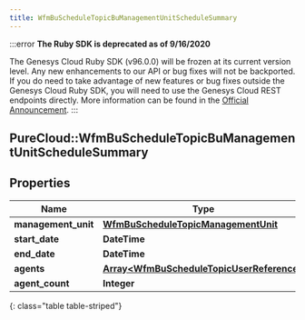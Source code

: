 ```yaml
---
title: WfmBuScheduleTopicBuManagementUnitScheduleSummary
---
```


:::error
**The Ruby SDK is deprecated as of 9/16/2020**

The Genesys Cloud Ruby SDK (v96.0.0) will be frozen at its current version level. Any new enhancements to our API or bug fixes will not be backported. If you do need to take advantage of new features or bug fixes outside the Genesys Cloud Ruby SDK, you will need to use the Genesys Cloud REST endpoints directly. More information can be found in the [Official Announcement](https://developer.mypurecloud.com/forum/t/announcement-genesys-cloud-ruby-sdk-end-of-life/8850).
:::


## PureCloud::WfmBuScheduleTopicBuManagementUnitScheduleSummary

## Properties

|Name | Type | Description | Notes|
|------------ | ------------- | ------------- | -------------|
| **management_unit** | [**WfmBuScheduleTopicManagementUnit**](WfmBuScheduleTopicManagementUnit.html) |  | [optional] |
| **start_date** | **DateTime** |  | [optional] |
| **end_date** | **DateTime** |  | [optional] |
| **agents** | [**Array&lt;WfmBuScheduleTopicUserReference&gt;**](WfmBuScheduleTopicUserReference.html) |  | [optional] |
| **agent_count** | **Integer** |  | [optional] |
{: class="table table-striped"}


